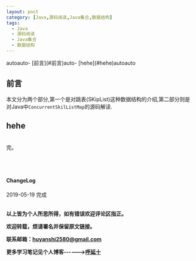 ```yaml
---
layout: post
category: [Java,源码阅读,Java集合,数据结构]
tags:
  - Java
  - 源码阅读
  - Java集合
  - 数据结构
---
```

<!-- TOC -->autoauto- [前言](#前言)auto- [hehe](#hehe)autoauto<!-- /TOC -->
## 前言

本文分为两个部分,第一个是对跳表(SKipList)这种数据结构的介绍,第二部分则是对Java中`ConcurrentSkilListMap`的源码解读.
















































##  hehe



<br>
完。

<br>
<br>
<br>
<br>
<h4>ChangeLog</h4>
2019-05-19 完成
<br>
<br>

**以上皆为个人所思所得，如有错误欢迎评论区指正。**

**欢迎转载，烦请署名并保留原文链接。**

**联系邮箱：huyanshi2580@gmail.com**

**更多学习笔记见个人博客------><a href="{{ site.baseurl }}/">呼延十</a>**
